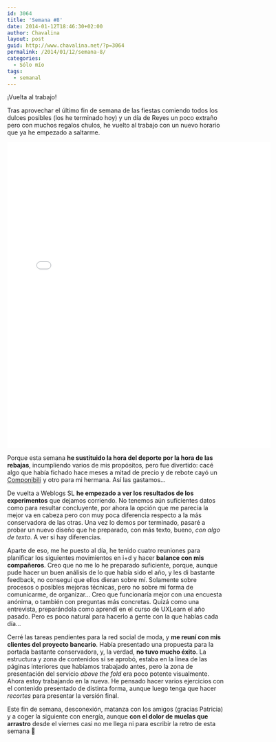 ```yaml
---
id: 3064
title: 'Semana #8'
date: 2014-01-12T18:46:30+02:00
author: Chavalina
layout: post
guid: http://www.chavalina.net/?p=3064
permalink: /2014/01/12/semana-8/
categories:
  - Sólo mío
tags:
  - semanal
---
```

¡Vuelta al trabajo!

Tras aprovechar el último fin de semana de las fiestas comiendo todos los dulces posibles (los he terminado hoy) y un día de Reyes un poco extraño pero con muchos regalos chulos, he vuelto al trabajo con un nuevo horario que ya he empezado a saltarme.

<iframe src="//instagram.com/p/i1LyKAtsva/embed/" width="612" height="710" frameborder="0" scrolling="no" allowtransparency="true"></iframe>

Porque esta semana **he sustituido la hora del deporte por la hora de las rebajas**, incumpliendo varios de mis propósitos, pero fue divertido: cacé algo que había fichado hace meses a mitad de precio y de rebote cayó un [Componibili](http://www.amazon.es/gp/product/B004UL4CTK/ref=as_li_ss_tl?ie=UTF8&camp=3626&creative=24822&creativeASIN=B004UL4CTK&linkCode=as2&tag=chavadiari-21)<img src="http://ir-es.amazon-adsystem.com/e/ir?t=chavadiari-21&#038;l=as2&#038;o=30&#038;a=B004UL4CTK" width="1" height="1" border="0" alt="" style="border:none !important; margin:0px !important;" /> y otro para mi hermana. Así las gastamos&#8230;

De vuelta a Weblogs SL **he empezado a ver los resultados de los experimentos** que dejamos corriendo. No tenemos aún suficientes datos como para resultar concluyente, por ahora la opción que me parecía la mejor va en cabeza pero con muy poca diferencia respecto a la más conservadora de las otras. Una vez lo demos por terminado, pasaré a probar un nuevo diseño que he preparado, con más texto, bueno, _con algo de texto_. A ver si hay diferencias.

Aparte de eso, me he puesto al día, he tenido cuatro reuniones para planificar los siguientes movimientos en i+d y hacer **balance con mis compañeros**. Creo que no me lo he preparado suficiente, porque, aunque pude hacer un buen análisis de lo que había sido el año, y les di bastante feedback, no conseguí que ellos dieran sobre mí. Solamente sobre procesos o posibles mejoras técnicas, pero no sobre mi forma de comunicarme, de organizar&#8230; Creo que funcionaría mejor con una encuesta anónima, o también con preguntas más concretas. Quizá como una entrevista, preparándola como aprendí en el curso de UXLearn el año pasado. Pero es poco natural para hacerlo a gente con la que hablas cada día&#8230;

Cerré las tareas pendientes para la red social de moda, y **me reuní con mis clientes del proyecto bancario**. Había presentado una propuesta para la portada bastante conservadora, y, la verdad, **no tuvo mucho éxito**. La estructura y zona de contenidos sí se aprobó, estaba en la línea de las páginas interiores que habíamos trabajado antes, pero la zona de presentación del servicio <em lang="en">above the fold</em> era poco potente visualmente. Ahora estoy trabajando en la nueva. He pensado hacer varios ejercicios con el contenido presentado de distinta forma, aunque luego tenga que hacer _recortes_ para presentar la versión final.

Este fin de semana, desconexión, matanza con los amigos (gracias Patricia) y a coger la siguiente con energía, aunque **con el dolor de muelas que arrastro** desde el viernes casi no me llega ni para escribir la retro de esta semana 🙁
